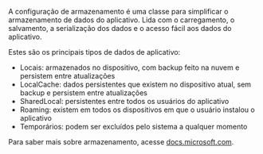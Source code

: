﻿A configuração de armazenamento é uma classe para simplificar o armazenamento de dados do aplicativo.  Lida com o carregamento, o salvamento, a serialização dos dados e o acesso fácil aos dados do aplicativo.

Estes são os principais tipos de dados de aplicativo:

* Locais: armazenados no dispositivo, com backup feito na nuvem e persistem entre atualizações
* LocalCache: dados persistentes que existem no dispositivo atual, sem backup e persistem entre atualizações
* SharedLocal: persistentes entre todos os usuários do aplicativo
* Roaming: existem em todos os dispositivos em que o usuário instalou o aplicativo
* Temporários: podem ser excluídos pelo sistema a qualquer momento

Para saber mais sobre armazenamento, acesse [docs.microsoft.com](https://docs.microsoft.com/en-us/uwp/api/windows.storage.applicationdata).
